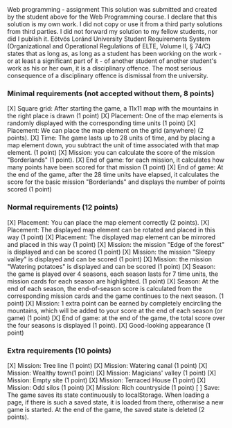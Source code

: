 <Jamal Mammadov>
<ZJUAR3>
Web programming - assignment
This solution was submitted and created by the student above for the Web Programming course.
I declare that this solution is my own work. I did not copy or use it from a third party
solutions from third parties. I did not forward my solution to my fellow students, nor did I publish it.
Eötvös Loránd University Student Requirements System
(Organizational and Operational Regulations of ELTE, Volume II, § 74/C) states that as long as,
as long as a student has been working on the work - or at least a significant part of it - of another student
of another student's work as his or her own, it is a disciplinary offence.
The most serious consequence of a disciplinary offence is dismissal from the university.

### Minimal requirements (not accepted without them, 8 points)

[X] Square grid: After starting the game, a 11x11 map with the mountains in the right place is drawn (1 point)
[X] Placement: One of the map elements is randomly displayed with the corresponding time units (1 point)
[X] Placement: We can place the map element on the grid (anywhere) (2 points).
[X] Time: The game lasts up to 28 units of time, and by placing a map element down, you subtract the unit of time associated with that map element. (1 point)
[X] Mission: you can calculate the score of the mission "Borderlands" (1 point).
[X] End of game: for each mission, it calculates how many points have been scored for that mission (1 point)
[X] End of game: At the end of the game, after the 28 time units have elapsed, it calculates the score for the basic mission "Borderlands" and displays the number of points scored (1 point)

### Normal requirements (12 points)

[X] Placement: You can place the map element correctly (2 points).
[X] Placement: The displayed map element can be rotated and placed in this way (1 point)
[X] Placement: The displayed map element can be mirrored and placed in this way (1 point)
[X] Mission: the mission "Edge of the forest" is displayed and can be scored (1 point)
[X] Mission: the mission "Sleepy valley" is displayed and can be scored (1 point)
[X] Mission: the mission "Watering potatoes" is displayed and can be scored (1 point)
[X] Season: the game is played over 4 seasons, each season lasts for 7 time units, the mission cards for each season are highlighted. (1 point)
[X] Season: At the end of each season, the end-of-season score is calculated from the corresponding mission cards and the game continues to the next season. (1 point)
[X] Mission: 1 extra point can be earned by completely encircling the mountains, which will be added to your score at the end of each season (or game) (1 point)
[X] End of game: at the end of the game, the total score over the four seasons is displayed (1 point).
[X] Good-looking appearance (1 point)

### Extra requirements (10 points)

[X] Mission: Tree line (1 point)
[X] Mission: Watering canal (1 point)
[X] Mission: Wealthy town(1 point)
[X] Mission: Magicians' valley (1 point)
[X] Mission: Empty site (1 point)
[X] Mission: Terraced House (1 point)
[X] Mission: Odd silos (1 point)
[X] Mission: Rich countryside (1 point)
[ ] Save: The game saves its state continuously to localStorage. When loading a page, if there is such a saved state, it is loaded from there, otherwise a new game is started. At the end of the game, the saved state is deleted (2 points).
